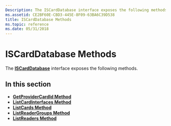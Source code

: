 ```yaml
---
Description: The ISCardDatabase interface exposes the following methods.
ms.assetid: CE2BF60E-CBD3-445E-8F09-63BA6C39D538
title: ISCardDatabase Methods
ms.topic: reference
ms.date: 05/31/2018
---
```


# ISCardDatabase Methods

The [**ISCardDatabase**](iscarddatabase.md) interface exposes the following methods.

## In this section

-   [**GetProviderCardId Method**](iscarddatabase-getprovidercardid.md)
-   [**ListCardInterfaces Method**](iscarddatabase-listcardinterfaces.md)
-   [**ListCards Method**](iscarddatabase-listcards.md)
-   [**ListReaderGroups Method**](iscarddatabase-listreadergroups.md)
-   [**ListReaders Method**](iscarddatabase-listreaders.md)

 

 



